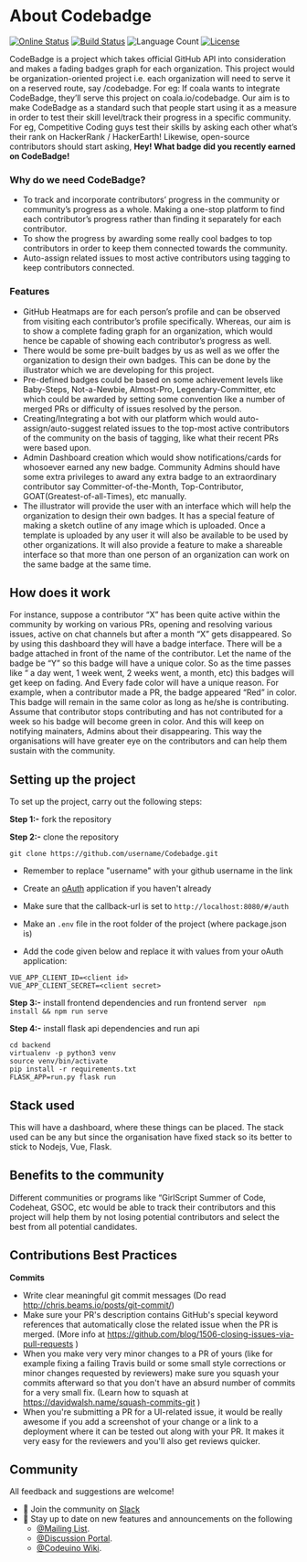 # About Codebadge

[![Online Status](https://img.shields.io/website/http/prabhani.me/Codebadge.svg?down_message=offline&up_message=online)](http://prabhani.me/Codebadge)
[![Build Status](https://travis-ci.com/PrabhaniN/Codebadge.svg?branch=master)](https://travis-ci.com/PrabhaniN/Codebadge)
![Language Count](https://img.shields.io/github/languages/count/PrabhaniN/codebadge.svg)
[![License](https://img.shields.io/github/license/PrabhaniN/codebadge.svg)](https://github.com/PrabhaniN/Codebadge/blob/master/LICENSE)

CodeBadge is a project which takes official GitHub API into consideration and makes a fading badges graph for each organization. This project would be organization-oriented project i.e. each organization will need to serve it on a reserved route, say /codebadge. For eg: If coala wants to integrate CodeBadge, they’ll serve this project on coala.io/codebadge. Our aim is to make CodeBadge as a standard such that people start using it as a measure in order to test their skill level/track their progress in a specific community. For eg, Competitive Coding guys test their skills by asking each other what’s their rank on HackerRank / HackerEarth! Likewise, open-source contributors should start asking, **Hey! What badge did you recently earned on CodeBadge!**

### Why do we need CodeBadge?
- To track and incorporate contributors’ progress in the community or community’s progress as a whole. Making a one-stop platform to find each contributor’s progress rather than finding it separately for each contributor.
- To show the progress by awarding some really cool badges to top contributors in order to keep them connected towards the community.
- Auto-assign related issues to most active contributors using tagging to keep contributors connected.


### Features

- GitHub Heatmaps are for each person’s profile and can be observed from visiting each contributor’s profile specifically. Whereas, our aim is to show a complete fading graph for an organization, which would hence be capable of showing each contributor’s progress as well.
- There would be some pre-built badges by us as well as we offer the organization to design their own badges. This can be done by the illustrator which we are developing for this project.
- Pre-defined badges could be based on some achievement levels like Baby-Steps, Not-a-Newbie, Almost-Pro, Legendary-Committer, etc which could be awarded by setting some convention like a number of merged PRs or difficulty of issues resolved by the person.
- Creating/Integrating a bot with our platform which would auto-assign/auto-suggest related issues to the top-most active contributors of the community on the basis of tagging, like what their recent PRs were based upon.
- Admin Dashboard creation which would show notifications/cards for whosoever earned any new badge. Community Admins should have some extra privileges to award any extra badge to an extraordinary contributor say Committer-of-the-Month, Top-Contributor, GOAT(Greatest-of-all-Times), etc manually.
- The illustrator will provide the user with an interface which will help the organization to design their own badges. It has a special feature of making a sketch outline of any image which is uploaded. Once a template is uploaded by any user it will also be available to be used by other organizations. It will also provide a feature to make a shareable interface so that more than one person of an organization can work on the same badge at the same time.


## How does it work

For instance, suppose a contributor “X” has been quite active within the community by working on various PRs, opening and resolving various issues, active on chat channels but after a month “X” gets disappeared. So by using this dashboard they will have a badge interface. There will be a badge attached in front of the name of the contributor. Let the name of the badge be “Y” so this badge will have a unique color. So as the time passes like “ a day went, 1 week went, 2 weeks went, a month, etc) this badges will get keep on fading. And Every fade color will have a unique reason. For example, when a contributor made a PR, the badge appeared “Red” in color. This badge will remain in the same color as long as he/she is contributing. Assume that contributor stops contributing and has not contributed for a week so his badge will become green in color. And this will keep on notifying mainaters, Admins about their disappearing. This way the organisations will have greater eye on the contributors and can help them sustain with the community.

## Setting up the project
To set up the project, carry out the following steps:

**Step 1:-** fork the repository

**Step 2:-** clone the repository

``` git clone https://github.com/username/Codebadge.git ``` 

- Remember to replace "username" with your github username in the link

- Create an [oAuth](https://github.com/settings/developers) application if you haven't already

- Make sure that the callback-url is set to `http://localhost:8080/#/auth`

- Make an `.env` file in the root folder of the project (where package.json is)

- Add the code given below and replace it with values from your oAuth application:
```
VUE_APP_CLIENT_ID=<client id>
VUE_APP_CLIENT_SECRET=<client secret>
```
**Step 3:-** install frontend dependencies and run frontend server
``` npm install && npm run serve```

**Step 4:-** install flask api dependencies and run api
``` 
cd backend
virtualenv -p python3 venv
source venv/bin/activate
pip install -r requirements.txt
FLASK_APP=run.py flask run
```

## Stack used

This will have a dashboard, where these things can be placed. The stack used can be any but since the organisation have fixed stack so its better to stick to Nodejs, Vue, Flask.

## Benefits to the community

Different communities or programs like “GirlScript Summer of Code, Codeheat, GSOC, etc would be able to track their contributors and this project will help them by not losing potential contributors and select the best from all potential candidates.

## Contributions Best Practices

**Commits**

- Write clear meaningful git commit messages (Do read http://chris.beams.io/posts/git-commit/)
- Make sure your PR's description contains GitHub's special keyword references that automatically close the related issue when the PR is merged. (More info at https://github.com/blog/1506-closing-issues-via-pull-requests )
- When you make very very minor changes to a PR of yours (like for example fixing a failing Travis build or some small style corrections or minor changes requested by reviewers) make sure you squash your commits afterward so that you don't have an absurd number of commits for a very small fix. (Learn how to squash at https://davidwalsh.name/squash-commits-git )
- When you're submitting a PR for a UI-related issue, it would be really awesome if you add a screenshot of your change or a link to a deployment where it can be tested out along with your PR. It makes it very easy for the reviewers and you'll also get reviews quicker.

## Community

All feedback and suggestions are welcome!

- 💬 Join the community on [Slack](https://join.slack.com/t/codeuino/shared_invite/enQtMzcxOTQwNzE4NzcxLWEyNzUxYjI0ZThiNWUyYWI5MzJlMTNmODMxN2NjMTcxODJkZmFhNTVkYmUyOTQ1YzgzNTlmMTVkYzVhMzdmNTQ)
- 📣 Stay up to date on new features and announcements on the following
  - [@Mailing List](codeuino-devel@googlegroups.com).
  - [@Discussion Portal](https://groups.google.com/d/forum/codeuino-devel).
  - [@Codeuino Wiki](wiki.codeuino.org).
